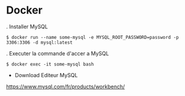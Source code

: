 # Docker

. Installer MySQL

```
$ docker run --name some-mysql -e MYSQL_ROOT_PASSWORD=password -p 3306:3306 -d mysql:latest 
```

. Executer la commande d'accer a MySQL

```
$ docker exec -it some-mysql bash
```

* Download Editeur MySQL

https://www.mysql.com/fr/products/workbench/
